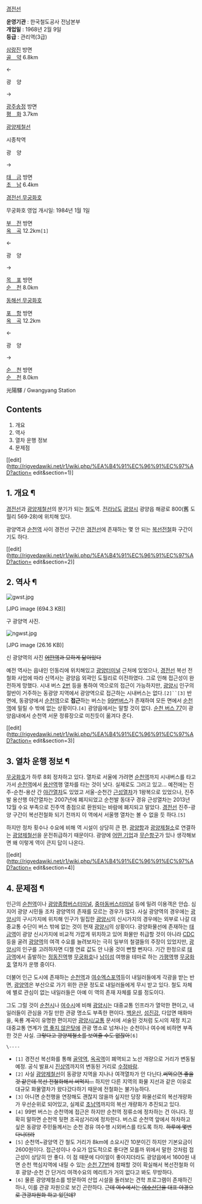 [경전선](%EA%B2%BD%EC%A0%84%EC%84%A0.md)

**운영기관** : 한국철도공사 전남본부  
**개업일** : 1968년 2월 9일  
**등급** : 관리역(3급) 

[삼랑진](%EC%82%BC%EB%9E%91%EC%A7%84%EC%97%AD.md) 방면  
[골　약](%EA%B3%A8%EC%95%BD%EC%97%AD.md) 6.8km

←

광　양

→

[광주송정](%EA%B4%91%EC%A3%BC%EC%86%A1%EC%A0%95%EC%97%AD%28%ED%98%B8%EB%82%A8%EC%84%A0%29.md) 방면  
[평　화](%ED%8F%89%ED%99%94%EC%97%AD.md) 3.7km

[광양제철선](%EA%B4%91%EC%96%91%EC%A0%9C%EC%B2%A0%EC%84%A0.md)

시종착역



광　양

→

[태　금](%ED%83%9C%EA%B8%88%EC%97%AD.md) 방면  
[초　남](%EC%B4%88%EB%82%A8%EC%97%AD.md) 6.4km

[ 경전선 무궁화호](%EB%AC%B4%EA%B6%81%ED%99%94%ED%98%B8.md)

무궁화호 영업 개시일: 1984년 1월 1일

[부　전](%EB%B6%80%EC%A0%84%EC%97%AD%28%EB%8F%99%ED%95%B4%EB%82%A8%EB%B6%80%EC%84%A0%29.md) 방면  
[옥　곡](%EC%98%A5%EA%B3%A1%EC%97%AD.md) 12.2km`[1]`

←

광　양

→

[목　포](%EB%AA%A9%ED%8F%AC%EC%97%AD.md) 방면  
[순　천](%EC%88%9C%EC%B2%9C%EC%97%AD.md) 8.0km

[ 동해선 무궁화호](%EB%AC%B4%EA%B6%81%ED%99%94%ED%98%B8.md)

[포　항](%ED%8F%AC%ED%95%AD%EC%97%AD.md) 방면  
[옥　곡](%EC%98%A5%EA%B3%A1%EC%97%AD.md) 12.2km

←

광　양

→

[순　천](%EC%88%9C%EC%B2%9C%EC%97%AD.md) 방면  
[순　천](%EC%88%9C%EC%B2%9C%EC%97%AD.md) 8.0km

  
光陽驛 / Gwangyang Station

## Contents

    

1. 개요 
2. 역사 
3. 열차 운행 정보 
4. 문제점 

[[edit](http://rigvedawiki.net/r1/wiki.php/%EA%B4%91%EC%96%91%EC%97%AD?action=
edit&section=1)]

## 1. 개요 ¶

[경전선](%EA%B2%BD%EC%A0%84%EC%84%A0.md)과
[광양제철선](%EA%B4%91%EC%96%91%EC%A0%9C%EC%B2%A0%EC%84%A0.md)의 분기가 되는
[철도](%EC%B2%A0%EB%8F%84.md)역.
[전라남도](%EC%A0%84%EB%9D%BC%EB%82%A8%EB%8F%84.md)
[광양시](%EA%B4%91%EC%96%91%EC%8B%9C.md) 광양읍 해광로 800(舊 도월리 569-28)에 위치해 있다.

  

광양역과 [순천역](%EC%88%9C%EC%B2%9C%EC%97%AD.md) 사이 경전선 구간은
[경전선](%EA%B2%BD%EC%A0%84%EC%84%A0.md)에 존재하는 몇 안 되는
[복선](%EB%B3%B5%EC%84%A0.md)[전철](%EC%A0%84%EC%B2%A0.md)화 구간이기도 하다.

  

[[edit](http://rigvedawiki.net/r1/wiki.php/%EA%B4%91%EC%96%91%EC%97%AD?action=
edit&section=2)]

## 2. 역사 ¶

![gwst.jpg](//rv.wkcdn.net/http://rigvedawiki.net/r1/pds/gwst.jpg)

[JPG image (694.3 KB)]

  
구 광양역 사진.

  

![ngwst.jpg](//rv.wkcdn.net/http://rigvedawiki.net/r1/pds/ngwst.jpg)

[JPG image (26.16 KB)]

  
신 광양역의 사진 <del>[어떤역](%EC%A7%84%EB%A1%80%EC%97%AD.md)과 묘하게 닮아있다</del>

  

예전 역사는 읍내인 인동리에 위치해있고 [광양터미널](%EA%B4%91%EC%96%91%EC%A2%85%ED%95%A9%EB%B2%84%EC%8A%A4%ED%84%B0%EB%AF%B8%EB%84%90.md) 근처에 있었으나,
[경전선](%EA%B2%BD%EC%A0%84%EC%84%A0.md) 복선 전철화 사업에 따라 신역사는 광양읍 외곽인 도월리로
이전하였다. 그로 인해 접근성이 완전하게 망했다. 시내 버스
[2번](%EA%B4%91%EC%96%91%20%EB%B2%84%EC%8A%A4%202.md) 등을 통하여 역으로의 접근이 가능하지만,
[광양시](%EA%B4%91%EC%96%91%EC%8B%9C.md) 인구의 절반이 거주하는 동광양 지역에서 광양역으로 접근하는
시내버스는 없다.`[2]``[3]` 반면에, 동광양에서 [순천역](%EC%88%9C%EC%B2%9C%EC%97%AD.md)으로
**접근**하는 버스는 [99번버스](%EA%B4%91%EC%96%91%20%EB%B2%84%EC%8A%A4%2099%2C%2099-1.md)가 존재하여 모든 면에서
[순천역](%EC%88%9C%EC%B2%9C%EC%97%AD.md)에 밀릴 수 밖에 없는 상황이다.`[4]` 광양읍에서는 말할 것이
없다. [순천 버스 77](%EC%88%9C%EC%B2%9C%20%EB%B2%84%EC%8A%A4%2077.md)이 광양읍내에서 순천역
서문 정류장으로 미친듯이 옮겨다 준다.

  

[[edit](http://rigvedawiki.net/r1/wiki.php/%EA%B4%91%EC%96%91%EC%97%AD?action=
edit&section=3)]

## 3. 열차 운행 정보 ¶

[무궁화호](%EB%AC%B4%EA%B6%81%ED%99%94%ED%98%B8.md)가 하루 8회 정차하고 있다. 열차로 서울에 가려면
[순천역](%EC%88%9C%EC%B2%9C%EC%97%AD.md)까지 시내버스를 타고 가서
[순천역](%EC%88%9C%EC%B2%9C%EC%97%AD.md)에서
[용산역](%EC%9A%A9%EC%82%B0%EC%97%AD%28%EC%84%9C%EC%9A%B8%29.md)행 열차를 타는 것이
낫다. 실제로도 그러고 있고... 예전에는 진주-순천-용산 간
[야간열차](%EC%95%BC%EA%B0%84%EC%97%B4%EC%B0%A8.md)도 있었고 서울-순천간
[근성열차](%EA%B7%BC%EC%84%B1%EC%97%B4%EC%B0%A8.md)가 1왕복으로 있었으나, 진주발 용산행 야간열차는
2007년에 폐지되었고 순천발 동대구 경유 근성열차는 2013년 12월 수요 부족으로 진주역 종점으로 환원되는 바람에 폐지되고 말았다.
[경전선](%EA%B2%BD%EC%A0%84%EC%84%A0.md) 진주-광양 구간이 복선전철화 되기 전까지 이 역에서 서울행 열차는
볼 수 없을 듯 하다.`[5]`

  

하지만 정차 횟수나 수요에 비해 역 시설이 상당히 큰 편. [광양항](%EA%B4%91%EC%96%91%ED%95%AD.md)과
[광양제철소](%ED%8F%AC%EC%8A%A4%EC%BD%94.md)로 연결하는
[광양제철선](%EA%B4%91%EC%96%91%EC%A0%9C%EC%B2%A0%EC%84%A0.md)을 운전취급하기 때문이다. 광양에
[어떤 기업](%ED%8F%AC%EC%8A%A4%EC%BD%94.md)과 [무슨항구](%EA%B4%91%EC%96%91%ED%95%AD.md)가 있나 생각해보면 왜 이렇게 역이 큰지 답이 나온다.

  

[[edit](http://rigvedawiki.net/r1/wiki.php/%EA%B4%91%EC%96%91%EC%97%AD?action=
edit&section=4)]

## 4. 문제점 ¶

인근의 [순천역](%EC%88%9C%EC%B2%9C%EC%97%AD.md)이나 [광양종합버스터미널](%EA%B4%91%EC%96%91%EC%A2%85%ED%95%A9%EB%B2%84%EC%8A%A4%ED%84%B0%EB%AF%B8%EB%84%90.md), [중마동버스터미널](%EC%A4%91%EB%A7%88%EB%8F%99%EB%B2%84%EC%8A%A4%ED%84%B0%EB%AF%B8%EB%84%90.md) 등에 밀려 이용객은 안습. 심지어 광양 시민들 조차 광양역의 존재를 모르는 경우가 많다. 사실 광양역의 경우에는
[광양시](%EA%B4%91%EC%96%91%EC%8B%9C.md)의 구시가지에 위치해 인구가 밀집한
[광양시](%EA%B4%91%EC%96%91%EC%8B%9C.md)의 신시가지의 경우에는 외부로 나갈 대중교통 수단이 버스 밖에 없는
것이 현재 [광양시](%EA%B4%91%EC%96%91%EC%8B%9C.md)의 상황이다. 광양화물선에 존재하는
[태금역](%ED%83%9C%EA%B8%88%EC%97%AD.md)이 광양 신시가지에 비교적 가깝게 위치하고 있어 화물만 취급할 것이
아니라 [CDC](CDC.md)등을 굴려 [광양역](%EA%B4%91%EC%96%91%EC%97%AD.md)의 여객 수요를
늘려보자는 극히 일부의 철갤들의 주장이 있었지만, [광양시](%EA%B4%91%EC%96%91%EC%8B%9C.md)의 인구를
고려하자면 디젤 연료 값도 안 나올 것이 뻔할 뻔자다. 기간 한정으로
[태금역](%ED%83%9C%EA%B8%88%EC%97%AD.md)에서 출발하는
[정동진역](%EC%A0%95%EB%8F%99%EC%A7%84%EC%97%AD.md)행
[무궁화호](%EB%AC%B4%EA%B6%81%ED%99%94%ED%98%B8.md)나
[남이섬](%EB%82%A8%EC%9D%B4%EC%84%AC.md) 여행을 테마로 하는
[가평역](%EA%B0%80%ED%8F%89%EC%97%AD.md)행
[무궁화호](%EB%AC%B4%EA%B6%81%ED%99%94%ED%98%B8.md) 열차가 운행 중이다.

  

더불어 인근 도시에 존재하는 [순천역](%EC%88%9C%EC%B2%9C%EC%97%AD.md)과
[여수엑스포역](%EC%97%AC%EC%88%98%EC%97%91%EC%8A%A4%ED%8F%AC%EC%97%AD.md)등이
내일러들에게 각광을 받는 반면, [광양역](%EA%B4%91%EC%96%91%EC%97%AD.md)은 부산으로 가기 위한 관문 정도로
내일러들에게 무시 받고 있다. 철도 자체에 별로 관심이 없는 내일러들은 아예 이 역의 존재 자체를 모를 정도이다.

  

그도 그럴 것이 [순천시](%EC%88%9C%EC%B2%9C%EC%8B%9C.md)나
[여수시](%EC%97%AC%EC%88%98%EC%8B%9C.md)에 비해
[광양시](%EA%B4%91%EC%96%91%EC%8B%9C.md)는 대중교통 인프라가 열악한 편이고, 내일러들이 관심을 가질 만한
관광 명소도 부족한 편이다. [백운산](%EB%B0%B1%EC%9A%B4%EC%82%B0.md),
[섬진강](%EC%84%AC%EC%A7%84%EA%B0%95.md), 다압면 매화마을, 옥룡 계곡이 유명한 편이지만
[광양시/교통](%EA%B4%91%EC%96%91%EC%8B%9C/%EA%B5%90%ED%86%B5.md) 문서에 서술된 것처럼 도시의
재정 치고 대중교통 연계가 [영 좋지 않은탓에](%EC%98%81%20%EC%A2%8B%EC%A7%80%20%EC%95%8A%EB%8B%A4.md) 관광 명소로 넘쳐나는
순천이나 여수에 비하면 부족한 것은 사실. <del>그렇다고 광양제철소를 보여줄 수도 없잖아</del>`[6]`

`\----`

  * `[1]` 경전선 복선화를 통해 [골약역](%EA%B3%A8%EC%95%BD%EC%97%AD.md), [옥곡역](%EC%98%A5%EA%B3%A1%EC%97%AD.md)이 폐역되고 노선 개량으로 거리가 변동될 예정. 공식 발표시 [진상역](%EC%A7%84%EC%83%81%EC%97%AD.md)까지의 변동된 거리로 [수정바람](%EC%88%98%EC%A0%95%EB%B0%94%EB%9E%8C.md).
  * `[2]` 사실 [광양제철선](%EA%B4%91%EC%96%91%EC%A0%9C%EC%B2%A0%EC%84%A0.md)이 동광양 지역을 지나나 여객열차가 안 다닌다.<del>써먹으면 좋을 것 같은데 복선 전철화해서 써먹지...</del> 하지만 다른 지역의 화물 지선과 같은 이유로 대규모 화물열차가 왔다갔다하기 때문에 전철화는 불가능하다.
  * `[3]` 아니면 순천행을 연장해도 괜찮지 않을까 싶지만 당장 화물선로의 복선개량화가 우선순위로 되어있고, 실제로 [초남역](%EC%B4%88%EB%82%A8%EC%97%AD.md)까지의 복선 개량화가 추진되고 있다.
  * `[4]` 99번 버스는 순천역에 접근은 하지만 순천역 정류소에 정차하는 건 아니다. 정확히 말하면 순천역 뒷편 조곡삼거리에 정차한다. 버스로 순천역 앞에서 하차하고 싶은 동광양 주민들께서는 순천 경유 여수행 시외버스를 타도록 하자. <del>하루에 몇번 다니더라</del>
  * `[5]` 순천역~광양역 간 철도 거리가 8km에 소요시간 10분이긴 하지만 기본요금이 2600원이다. 접근성이나 수요가 압도적으로 좋다면 모를까 위에서 말한 것처럼 접근성이 상당히 안 좋다. 이 점 때문에 다이얼이 좋아지더라도 광양읍에서 1600원 내면 순천 핵심지역에 내릴 수 있는 [순천 77번](%EC%88%9C%EC%B2%9C%20%EB%B2%84%EC%8A%A4%2077.md)에 참패할 것이 확실해서 복선전철화 이후 광양-순천 간 단거리 여객수요의 메리트가 거의 없다고 봐도 무방하다.
  * `[6]` 물론 광양제철소를 방문하여 산업 시설을 둘러보는 견학 프로그램이 존재하긴 하나, 이를 관광 자원으로 보긴 곤란하다. <del>근데 여수에서는 [여수산단](%EC%97%AC%EC%88%98%EA%B5%AD%EA%B0%80%EC%82%B0%EC%97%85%EB%8B%A8%EC%A7%80.md)을 대표 야경으로 관광자원화 하고 있던데?</del>

